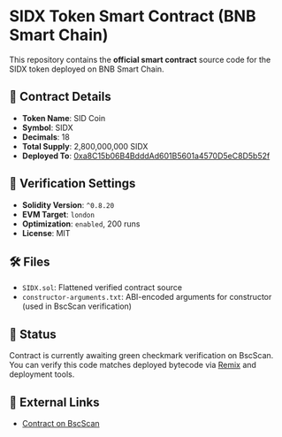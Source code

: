 # SIDX Token Smart Contract (BNB Smart Chain)

This repository contains the **official smart contract** source code for the SIDX token deployed on BNB Smart Chain.

## 🔹 Contract Details

- **Token Name**: SID Coin
- **Symbol**: SIDX
- **Decimals**: 18
- **Total Supply**: 2,800,000,000 SIDX
- **Deployed To**: [0xa8C15b06B4BdddAd601B5601a4570D5eC8D5b52f](https://bscscan.com/address/0xa8C15b06B4BdddAd601B5601a4570D5eC8D5b52f)

## 🔐 Verification Settings

- **Solidity Version**: `^0.8.20`
- **EVM Target**: `london`
- **Optimization**: `enabled`, 200 runs
- **License**: MIT

## 🛠️ Files

- `SIDX.sol`: Flattened verified contract source
- `constructor-arguments.txt`: ABI-encoded arguments for constructor (used in BscScan verification)

## 🧾 Status

Contract is currently awaiting green checkmark verification on BscScan. You can verify this code matches deployed bytecode via [Remix](https://remix.ethereum.org) and deployment tools.

## 🔗 External Links

- [Contract on BscScan](https://bscscan.com/address/0xa8C15b06B4BdddAd601B5601a4570D5eC8D5b52f)
